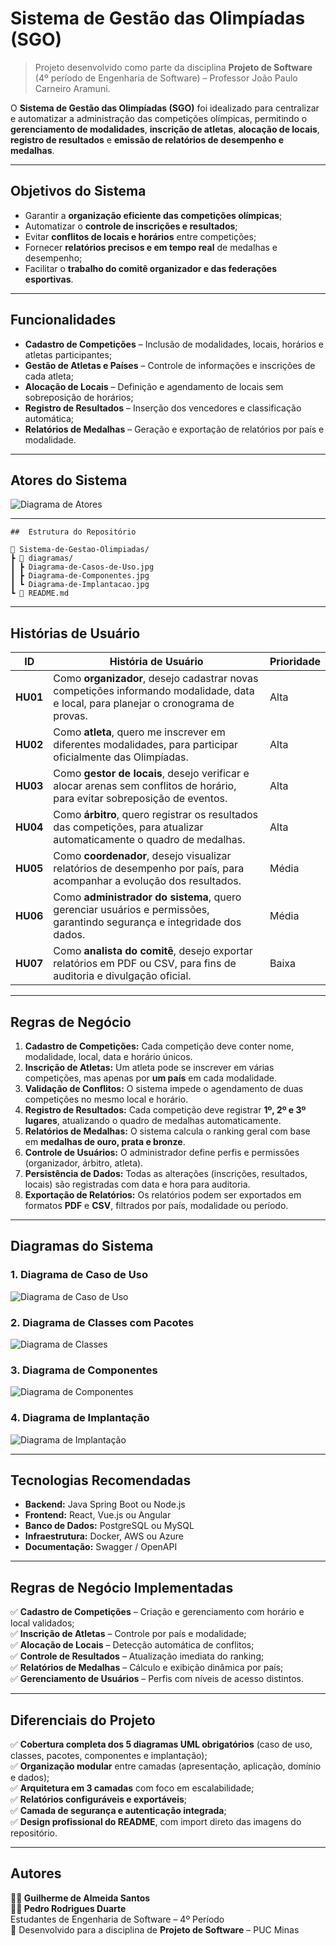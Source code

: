 # Sistema de Gestão das Olimpíadas (SGO)

> Projeto desenvolvido como parte da disciplina **Projeto de Software** (4º período de Engenharia de Software) – Professor João Paulo Carneiro Aramuni.

O **Sistema de Gestão das Olimpíadas (SGO)** foi idealizado para centralizar e automatizar a administração das competições olímpicas, permitindo o **gerenciamento de modalidades**, **inscrição de atletas**, **alocação de locais**, **registro de resultados** e **emissão de relatórios de desempenho e medalhas**.

---

## Objetivos do Sistema

- Garantir a **organização eficiente das competições olímpicas**;
- Automatizar o **controle de inscrições e resultados**;
- Evitar **conflitos de locais e horários** entre competições;
- Fornecer **relatórios precisos e em tempo real** de medalhas e desempenho;
- Facilitar o **trabalho do comitê organizador e das federações esportivas**.

---

## Funcionalidades 

- **Cadastro de Competições** – Inclusão de modalidades, locais, horários e atletas participantes;  
- **Gestão de Atletas e Países** – Controle de informações e inscrições de cada atleta;  
- **Alocação de Locais** – Definição e agendamento de locais sem sobreposição de horários;  
- **Registro de Resultados** – Inserção dos vencedores e classificação automática;  
- **Relatórios de Medalhas** – Geração e exportação de relatórios por país e modalidade.  

---

## Atores do Sistema

![Diagrama de Atores](./diagramas/Diagrama-de-Casos-de-Uso.jpg)

---
```
##  Estrutura do Repositório

📁 Sistema-de-Gestao-Olimpiadas/
┣ 📁 diagramas/
┃ ┣ Diagrama-de-Casos-de-Uso.jpg
┃ ┣ Diagrama-de-Componentes.jpg
┃ ┗ Diagrama-de-Implantacao.jpg
┗ 📄 README.md

```
---

## Histórias de Usuário

| ID | História de Usuário | Prioridade |
|----|----------------------|-------------|
| **HU01** | Como **organizador**, desejo cadastrar novas competições informando modalidade, data e local, para planejar o cronograma de provas. | Alta |
| **HU02** | Como **atleta**, quero me inscrever em diferentes modalidades, para participar oficialmente das Olimpíadas. | Alta |
| **HU03** | Como **gestor de locais**, desejo verificar e alocar arenas sem conflitos de horário, para evitar sobreposição de eventos. | Alta |
| **HU04** | Como **árbitro**, quero registrar os resultados das competições, para atualizar automaticamente o quadro de medalhas. | Alta |
| **HU05** | Como **coordenador**, desejo visualizar relatórios de desempenho por país, para acompanhar a evolução dos resultados. | Média |
| **HU06** | Como **administrador do sistema**, quero gerenciar usuários e permissões, garantindo segurança e integridade dos dados. | Média |
| **HU07** | Como **analista do comitê**, desejo exportar relatórios em PDF ou CSV, para fins de auditoria e divulgação oficial. | Baixa |

---

## Regras de Negócio

1. **Cadastro de Competições:** Cada competição deve conter nome, modalidade, local, data e horário únicos.  
2. **Inscrição de Atletas:** Um atleta pode se inscrever em várias competições, mas apenas por **um país** em cada modalidade.  
3. **Validação de Conflitos:** O sistema impede o agendamento de duas competições no mesmo local e horário.  
4. **Registro de Resultados:** Cada competição deve registrar **1º, 2º e 3º lugares**, atualizando o quadro de medalhas automaticamente.  
5. **Relatórios de Medalhas:** O sistema calcula o ranking geral com base em **medalhas de ouro, prata e bronze**.  
6. **Controle de Usuários:** O administrador define perfis e permissões (organizador, árbitro, atleta).  
7. **Persistência de Dados:** Todas as alterações (inscrições, resultados, locais) são registradas com data e hora para auditoria.  
8. **Exportação de Relatórios:** Os relatórios podem ser exportados em formatos **PDF** e **CSV**, filtrados por país, modalidade ou período.

---

## Diagramas do Sistema

### 1. Diagrama de Caso de Uso
![Diagrama de Caso de Uso](./diagramas/Diagrama-de-Casos-de-Uso.jpg)

### 2. Diagrama de Classes com Pacotes
![Diagrama de Classes](./diagramas/Diagrama-de-Classes-com-Pacotes.jpg)

### 3. Diagrama de Componentes
![Diagrama de Componentes](./diagramas/Diagrama-de-Componentes.jpg)

### 4. Diagrama de Implantação
![Diagrama de Implantação](./diagramas/Diagrama-de-Implantacao.jpg)

---

## Tecnologias Recomendadas

- **Backend:** Java Spring Boot ou Node.js  
- **Frontend:** React, Vue.js ou Angular  
- **Banco de Dados:** PostgreSQL ou MySQL  
- **Infraestrutura:** Docker, AWS ou Azure  
- **Documentação:** Swagger / OpenAPI  

---

## Regras de Negócio Implementadas

✅ **Cadastro de Competições** – Criação e gerenciamento com horário e local validados;  
✅ **Inscrição de Atletas** – Controle por país e modalidade;  
✅ **Alocação de Locais** – Detecção automática de conflitos;  
✅ **Controle de Resultados** – Atualização imediata do ranking;  
✅ **Relatórios de Medalhas** – Cálculo e exibição dinâmica por país;  
✅ **Gerenciamento de Usuários** – Perfis com níveis de acesso distintos.  

---

## Diferenciais do Projeto

✅ **Cobertura completa dos 5 diagramas UML obrigatórios** (caso de uso, classes, pacotes, componentes e implantação);  
✅ **Organização modular** entre camadas (apresentação, aplicação, domínio e dados);  
✅ **Arquitetura em 3 camadas** com foco em escalabilidade;  
✅ **Relatórios configuráveis e exportáveis**;  
✅ **Camada de segurança e autenticação integrada**;  
✅ **Design profissional do README**, com import direto das imagens do repositório.  

---

## Autores

**👩‍💻 Guilherme de Almeida Santos**  
**👨‍💻 Pedro Rodrigues Duarte**  
Estudantes de Engenharia de Software – 4º Período  
📍 Desenvolvido para a disciplina de **Projeto de Software** – PUC Minas  
